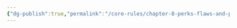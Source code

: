 ```yaml
---
{"dg-publish":true,"permalink":"/core-rules/chapter-8-perks-flaws-and-points/perks-list/trait/senses/echo-location/"}
---
```


